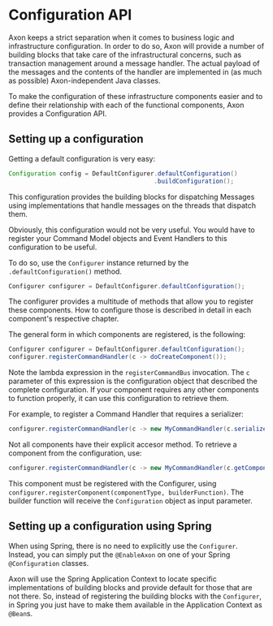 Configuration API
=================

Axon keeps a strict separation when it comes to business logic and infrastructure configuration. In order to do so, Axon will provide a number of building blocks that take care of the infrastructural concerns, such as transaction management around a message handler. The actual payload of the messages and the contents of the handler are implemented in (as much as possible) Axon-independent Java classes.

To make the configuration of these infrastructure components easier and to define their relationship with each of the functional components, Axon provides a Configuration API.

Setting up a configuration
--------------------------

Getting a default configuration is very easy:

``` java
Configuration config = DefaultConfigurer.defaultConfiguration()
                                        .buildConfiguration();
```

This configuration provides the building blocks for dispatching Messages using implementations that handle messages on the threads that dispatch them.

Obviously, this configuration would not be very useful. You would have to register your Command Model objects and Event Handlers to this configuration to be useful.

To do so, use the `Configurer` instance returned by the `.defaultConfiguration()` method.

``` java
Configurer configurer = DefaultConfigurer.defaultConfiguration();
```

The configurer provides a multitude of methods that allow you to register these components. How to configure those is described in detail in each component's respective chapter.

The general form in which components are registered, is the following:

``` java
Configurer configurer = DefaultConfigurer.defaultConfiguration();
configurer.registerCommandHandler(c -> doCreateComponent());
```

Note the lambda expression in the `registerCommandBus` invocation. The `c` parameter of this expression is the configuration object that described the complete configuration. If your component requires any other components to function properly, it can use this configuration to retrieve them.

For example, to register a Command Handler that requires a serializer:

``` java
configurer.registerCommandHandler(c -> new MyCommandHandler(c.serializer());
```

Not all components have their explicit accesor method. To retrieve a component from the configuration, use:
``` java
configurer.registerCommandHandler(c -> new MyCommandHandler(c.getComponent(MyOtherComponent.class));
```

This component must be registered with the Configurer, using `configurer.registerComponent(componentType, builderFunction)`. The builder function will receive the `Configuration` object as input parameter.

Setting up a configuration using Spring
---------------------------------------

When using Spring, there is no need to explicitly use the `Configurer`. Instead, you can simply put the `@EnableAxon` on one of your Spring `@Configuration` classes.

Axon will use the Spring Application Context to locate specific implementations of building blocks and provide default for those that are not there. So, instead of registering the building blocks with the `Configurer`, in Spring you just have to make them available in the Application Context as `@Bean`s.
